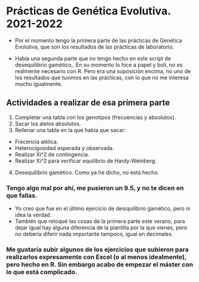 # Prácticas de Genética Evolutiva. 2021-2022

* Por el momento tengo la primera parte de las prácticas de Genética Evolutiva, que son los resultados de las prácticas de laboratorio.

* Había una segunda parte que no tengo hecho en este script de desequilibrio gamético,. En su momento lo hice a papel y boli, no es realmente necesario con R. Pero era una suposición encima, no uno de los resultados que tuvimos en las prácticas, con lo que no me interesa mucho igualmente.

## **Actividades a realizar de esa primera parte**

1) Completar una tabla con los genotipos (frecuencias y absolutos).
2) Sacar los alelos absolutos.
3) Rellenar una tabla en la que había que sacar:
  - Frecencia alélica.
  - Heterocigosidad esperada y observada.
  - Realizar Xi^2 de contingencia.
  - Realizar Xi^2 para verificar equilibrio de Hardy-Weinberg.
4) Desequilibrio gamético. Como ya he dicho, no está hecho.

### Tengo algo mal por ahí, me pusieron un **9.5**, y no te dicen en que fallas.
* Yo creo que fue en  el último ejercicio de desiquilibrio gamético, pero ni idea la verdad.
* También que retoqué las cosas de la primera parte este verano, para dejar igual hay alguna diferencia de la plantilla por la que vienes, pero no debería diferir nada importante tampoco, igual en decimales.

### Me gustaría subir algunos de los ejercicios que subieron para realizarlos expresamente con Excel (o al menos idealmente), pero hecho en R. Sin embargo acabo de empezar el máster con lo que está complicado.

